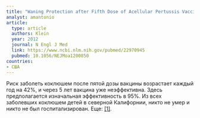 ```yaml
---
title: "Waning Protection after Fifth Dose of Acellular Pertussis Vaccine in Children"
analyst: amantonio
article:
  type: article
  authors: Klein
  year: 2012
  journal: N Engl J Med
  link: https://www.ncbi.nlm.nih.gov/pubmed/22970945
  pubmed: 10.1056/NEJMoa1200850
countries:
- США
---
```


Риск заболеть коклюшем после пятой дозы вакцины возрастает каждый год на 42%, и через 5 лет вакцина уже неэффективна. Здесь предполагается изначальная эффективность в 95%.
Из всех заболевших коклюшем детей в северной Калифорнии, никто не умер и никто не был госпитализирован. Еще: [[1]](https://www.ncbi.nlm.nih.gov/pubmed/17443462).
